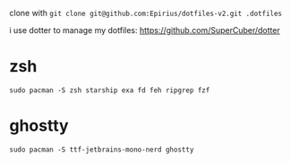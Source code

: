clone with `git clone git@github.com:Epirius/dotfiles-v2.git .dotfiles`

i use dotter to manage my dotfiles: https://github.com/SuperCuber/dotter



# zsh
`sudo pacman -S zsh starship exa fd feh ripgrep fzf`

# ghostty
`sudo pacman -S ttf-jetbrains-mono-nerd ghostty`
